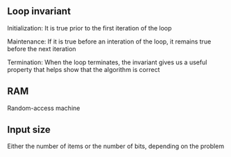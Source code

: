 Loop invariant  
--------------
Initialization: It is true prior to the first iteration of the loop

Maintenance: If it is true before an interation of the loop, it remains true before the next iteration

Termination:  When the loop terminates, the invariant gives us a useful property that helps show that the algorithm is correct

RAM
---
Random-access machine

Input size
----------
Either the number of items or the number of bits, depending on the problem

